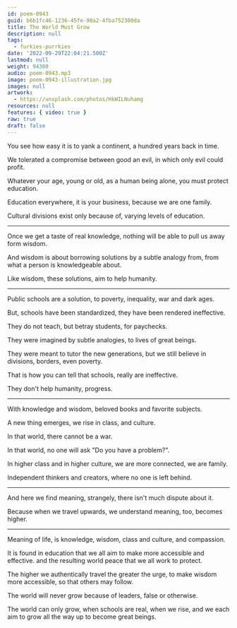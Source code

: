 ```yaml
---
id: poem-0943
guid: b6b1fc46-1236-45fe-90a2-4fba752300da
title: The World Must Grow
description: null
tags:
  - furkies-purrkies
date: '2022-09-29T22:04:21.500Z'
lastmod: null
weight: 94300
audio: poem-0943.mp3
image: poem-0943-illustration.jpg
images: null
artwork:
  - https://unsplash.com/photos/HkWILNuhamg
resources: null
features: { video: true }
raw: true
draft: false
---
```


You see how easy it is to yank a continent,
a hundred years back in time.

We tolerated a compromise between good an evil,
in which only evil could profit.

Whatever your age, young or old,
as a human being alone, you must protect education.

Education everywhere,
it is your business, because we are one family.

Cultural divisions exist only because of,
varying levels of education.

---

Once we get a taste of real knowledge,
nothing will be able to pull us away form wisdom.

And wisdom is about borrowing solutions by a subtle analogy from,
from what a person is knowledgeable about.

Like wisdom, these solutions,
aim to help humanity.

---

Public schools are a solution,
to poverty, inequality, war and dark ages.

But, schools have been standardized,
they have been rendered ineffective.

They do not teach,
but betray students, for paychecks.

They were imagined by subtle analogies,
to lives of great beings.

They were meant to tutor the new generations,
but we still believe in divisions, borders, even poverty.

That is how you can tell that schools,
really are ineffective.

They don't help humanity,
progress.

---

With knowledge and wisdom,
beloved books and favorite   subjects.

A new thing emerges,
we rise in class, and culture.

In that world,
there cannot be a war.

In that world,
no one will ask "Do you have a problem?".

In higher class and in higher culture,
we are more connected, we are family.

Independent thinkers and creators,
where no one is left behind.

---

And here we find meaning,
strangely, there isn't much dispute about it.

Because when we travel upwards,
we understand meaning, too, becomes higher.

---

Meaning of life, is knowledge, wisdom,
class and culture, and compassion.

It is found in education that we all aim to make more accessible and effective.
and the resulting world peace that we all work to protect.

The higher we authentically travel the greater the urge,
to make wisdom more accessible, so that others may follow.

The world will never grow because of leaders,
false or otherwise.

The world can only grow, when schools are real, when we rise,
and we each aim to grow all the way up to become great beings.

